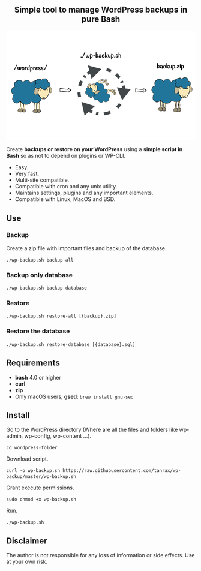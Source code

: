 <h2 align="center">
Simple tool to manage WordPress backups in pure Bash
</h2>

![Description](media/wp-backup.png)

Create **backups or restore on your WordPress** using a **simple script in Bash** so as not to depend on plugins or WP-CLI.

- Easy.
- Very fast.
- Multi-site compatible.
- Compatible with cron and any unix utility.
- Maintains settings, plugins and any important elements.
- Compatible with Linux, MacOS and BSD.

## Use

### Backup

Create a zip file with important files and backup of the database.

``` shell
./wp-backup.sh backup-all
```

### Backup only database

``` shell
./wp-backup.sh backup-database
```

### Restore

``` shell
./wp-backup.sh restore-all [{backup}.zip]
```

### Restore the database

``` shell
./wp-backup.sh restore-database [{database}.sql]
```

## Requirements 

- **bash** 4.0 or higher
- **curl**
- **zip**
- Only macOS users, **gsed**: `brew install gnu-sed`

## Install

Go to the WordPress directory (Where are all the files and folders like wp-admin, wp-config, wp-content ...).

``` shell
cd wordpress-folder
```

Download script.

``` shell
curl -o wp-backup.sh https://raw.githubusercontent.com/tanrax/wp-backup/master/wp-backup.sh
```

Grant execute permissions.

``` shell
sudo chmod +x wp-backup.sh
```

Run.

``` shell
./wp-backup.sh
```

## Disclaimer

The author is not responsible for any loss of information or side effects. Use at your own risk.
